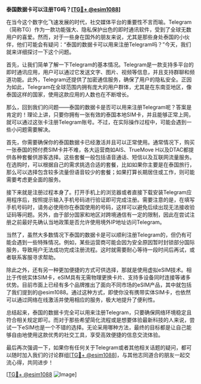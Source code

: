 **泰国数据卡可以注册TG吗？[[TG💪+ @esim1088](https://t.me/s/esim1088)]**

在当今这个数字化飞速发展的时代，社交媒体平台的重要性不言而喻。Telegram（简称TG）作为一款功能强大、隐私保护出色的即时通讯软件，受到了全球无数用户的喜爱。然而，对于一些身在国外的朋友来说，尤其是那些身处泰国的小伙伴，他们可能会有疑问：“泰国的数据卡可以用来注册Telegram吗？”今天，我们就来详细探讨一下这个问题。

首先，让我们简单了解一下Telegram的基本情况。Telegram是一款支持多平台的即时通讯应用，用户可以通过它发送文字、图片、视频等信息，并且支持群聊和频道功能。此外，Telegram还提供了加密通信服务，确保了用户的隐私安全。正因为如此，Telegram在全球范围内拥有庞大的用户群体，尤其是在东南亚地区，像泰国这样的国家，使用这款应用的人数也在不断增长。

那么，回到我们的问题——泰国的数据卡是否可以用来注册Telegram呢？答案是肯定的！理论上讲，只要你拥有一张有效的泰国本地SIM卡，并且能够正常上网，就可以通过这张卡注册Telegram账号。不过，在实际操作过程中，可能会遇到一些小问题需要解决。

首先，你需要确保你的泰国数据卡已经激活并且可以正常使用。通常情况下，购买一张泰国的预付费SIM卡并不难，各大运营商如AIS、TrueMove H以及DTAC都提供各种套餐供游客选择。这些套餐一般包括语音通话、短信以及互联网流量服务。在选购时，可以根据自己的需求挑选合适的套餐，比如如果你主要是在泰国旅行，那么可以选择包含较多流量但语音较少的套餐；如果打算长期居住或工作，则可能需要考虑更全面的服务。

接下来就是注册过程本身了。打开手机上的浏览器或者直接下载安装Telegram应用程序后，按照提示输入手机号码进行验证即可完成注册。需要注意的是，在填写手机号码时，请务必使用你在泰国使用的号码，这样可以避免后续出现无法接收验证码等问题。另外，由于部分国家和地区对跨境通信有一定的限制，因此在尝试注册之前最好先确认当地政策是否允许使用境外IP地址访问Telegram。

当然了，虽然大多数情况下泰国的数据卡是可以顺利注册Telegram的，但仍有可能会遇到一些特殊情况。例如，某些运营商可能会因为安全原因暂时封锁部分国际服务，导致用户无法成功完成注册流程。这时就需要耐心等待一段时间后再试，或者联系客服寻求帮助。

除此之外，还有另一种更加便捷的方式可供选择，那就是使用虚拟eSIM技术。相比于传统实体SIM卡，eSIM具有无需物理更换卡片、支持多设备同时连接等诸多优势。目前市面上已经有多个品牌推出了面向不同市场的eSIM产品，其中就包括了我们提到的@esim1088。通过这种方式，即使你没有携带实体SIM卡，也依然可以通过网络在线激活并使用相应的服务，极大地提升了便利性。

总结起来，泰国的数据卡完全可以用来注册Telegram，只要确保网络环境稳定且符合相关规定即可。而对于那些希望简化流程或是想要体验最新科技的人来说，尝试一下eSIM也是一个不错的选择。无论采用哪种方法，最终的目标都是让自己能够自由地使用这款优秀的社交工具，享受高效便捷的信息交流体验。

最后再次强调一下，如果你有任何关于Telegram或者其他相关话题的疑问，都可以随时加入我们的讨论群组[[TG💪+ @esim1088](https://t.me/s/esim1088)]，与其他志同道合的朋友一起交流心得，共同进步！

[[TG💪+ @esim1088](https://t.me/s/esim1088) ![Image](https://i.postimg.cc/4NQfJmqS/Snipaste-2025-05-13-00-14-12.png)]